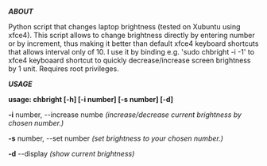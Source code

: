 ___ABOUT___

Python script that changes laptop brightness (tested on Xubuntu using xfce4).
This script allows to change brightness directly by entering number or by increment, thus making it better than default xfce4 keyboard shortcuts that allows interval only of 10. I use it by binding e.g. 'sudo chbright -i -1' to xfce4 keyboaard shortcut to quickly decrease/increase screen brightness by 1 unit. Requires root privileges.

___USAGE___

__usage: chbright [-h] [-i number] [-s number] [-d]__

__-i__ number, --increase numbe _(increase/decrease current brightness by chosen number.)_

__-s__ number, --set number _(set brightness to your chosen number.)_

__-d__ --display _(show current brightness)_
